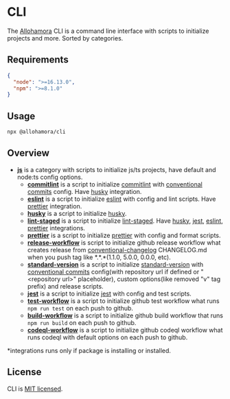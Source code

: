 # CLI

The [Allohamora](https://github.com/allohamora) CLI is a command line interface with scripts to initialize projects and more. Sorted by categories.

## Requirements

```json
{
  "node": ">=16.13.0",
  "npm": ">=8.1.0"
}
```

## Usage

```bash
npx @allohamora/cli
```

## Overview

- [**js**](/src/categories/js/index.ts) is a category with scripts to initialize js/ts projects, have default and node:ts config options.
  - [**commitlint**](/src/categories/js/commitlint) is a script to initialize [commitlint](https://github.com/conventional-changelog/commitlint) with [conventional commits](https://www.conventionalcommits.org/en/v1.0.0/) config. Have [husky](https://github.com/typicode/husky) integration.
  - [**eslint**](/src/categories/js/eslint) is a script to initialize [eslint](https://github.com/eslint/eslint) with config and lint scripts. Have [prettier](https://github.com/prettier/prettier) integration.
  - [**husky**](/src/categories/js/husky) is a script to initialize [husky](https://github.com/typicode/husky).
  - [**lint-staged**](/src/categories/js/lint-staged) is a script to initialize [lint-staged](https://github.com/okonet/lint-staged). Have [husky](https://github.com/typicode/husky), [jest](https://github.com/facebook/jest), [eslint](https://github.com/eslint/eslint), [prettier](https://github.com/prettier/prettier) integrations.
  - [**prettier**](/src/categories/js/prettier) is a script to initialize [prettier](https://github.com/prettier/prettier) with config and format scripts.
  - [**release-workflow**](/src/categories/js/release-worflow) is script to initialize github release workflow what creates release from [conventional-changelog](https://github.com/conventional-changelog/conventional-changelog) CHANGELOG.md when you push tag like \*.\*.\*(1.1.0, 5.0.0, 0.0.0, etc).
  - [**standard-version**](/src/categories/js/standard-verstion) is a script to initialize [standard-version](https://github.com/conventional-changelog/standard-version) with [conventional commits](https://www.conventionalcommits.org/en/v1.0.0/) config(with repository url if defined or "\<repository url\>" placeholder), custom options(like removed "v" tag prefix) and release scripts.
  - [**jest**](/src/categories/js/jest) is a script to initialize [jest](https://github.com/facebook/jest) with config and test scripts.
  - [**test-workflow**](/src/categories/js/test-workflow.ts) is a script to initialize github test workflow what runs `npm run test` on each push to github.
  - [**build-workflow**](/src/categories/js/build-workflow) is a script to initialize github build workflow that runs `npm run build` on each push to github.
  - [**codeql-workflow**](/src/categories/js/codeql-workflow) is a script to initialize github codeql workflow what runs codeql with default options on each push to github.

\*integrations runs only if package is installing or installed.

## License

CLI is [MIT licensed](/LICENSE).
